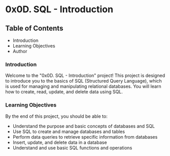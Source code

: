 # 0x0D. SQL - Introduction

## Table of Contents

- Introduction
- Learning Objectives
- Author

### Introduction

Welcome to the "0x0D. SQL - Introduction" project! This project is designed to introduce you to the basics of SQL (Structured Query Language), which is used for managing and manipulating relational databases. You will learn how to create, read, update, and delete data using SQL.

### Learning Objectives

By the end of this project, you should be able to:

- Understand the purpose and basic concepts of databases and SQL
- Use SQL to create and manage databases and tables
- Perform data queries to retrieve specific information from databases
- Insert, update, and delete data in a database
- Understand and use basic SQL functions and operations
